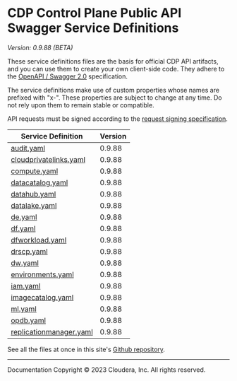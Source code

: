 # CDP Control Plane Public API Swagger Service Definitions

*Version: 0.9.88 (BETA)*

These service definitions files are the basis for official CDP API artifacts,
and you can use them to create your own client-side code. They adhere to the
[OpenAPI / Swagger 2.0](https://swagger.io/specification/v2/) specification.

The service definitions make use of custom properties whose names are prefixed
with "x-". These properties are subject to change at any time. Do not rely upon
them to remain stable or compatible.

API requests must be signed according to the
[request signing specification](request_signing.md).

| Service Definition | Version |
| --- | --- |
| [audit.yaml](./audit.yaml) | 0.9.88 |
| [cloudprivatelinks.yaml](./cloudprivatelinks.yaml) | 0.9.88 |
| [compute.yaml](./compute.yaml) | 0.9.88 |
| [datacatalog.yaml](./datacatalog.yaml) | 0.9.88 |
| [datahub.yaml](./datahub.yaml) | 0.9.88 |
| [datalake.yaml](./datalake.yaml) | 0.9.88 |
| [de.yaml](./de.yaml) | 0.9.88 |
| [df.yaml](./df.yaml) | 0.9.88 |
| [dfworkload.yaml](./dfworkload.yaml) | 0.9.88 |
| [drscp.yaml](./drscp.yaml) | 0.9.88 |
| [dw.yaml](./dw.yaml) | 0.9.88 |
| [environments.yaml](./environments.yaml) | 0.9.88 |
| [iam.yaml](./iam.yaml) | 0.9.88 |
| [imagecatalog.yaml](./imagecatalog.yaml) | 0.9.88 |
| [ml.yaml](./ml.yaml) | 0.9.88 |
| [opdb.yaml](./opdb.yaml) | 0.9.88 |
| [replicationmanager.yaml](./replicationmanager.yaml) | 0.9.88 |

See all the files at once in this site's
[Github repository](https://github.com/cloudera/cdp-dev-docs/tree/master/api-docs/swagger).

----

Documentation Copyright © 2023 Cloudera, Inc. All rights reserved.

